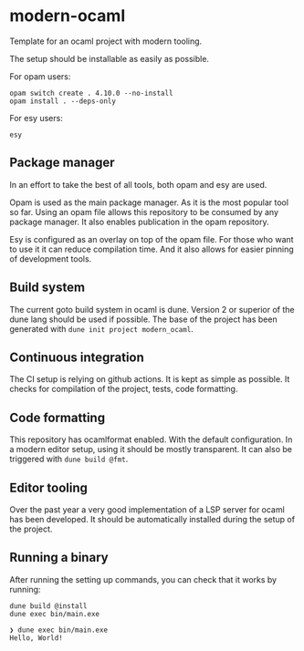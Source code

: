 # modern-ocaml

Template for an ocaml project with modern tooling.

The setup should be installable as easily as possible.

For opam users:

```
opam switch create . 4.10.0 --no-install
opam install . --deps-only
```

For esy users:

```
esy
```

## Package manager

In an effort to take the best of all tools, both opam and esy are used.

Opam is used as the main package manager. As it is the most popular tool so
far. Using an opam file allows this repository to be consumed by any package
manager. It also enables publication in the opam repository.

Esy is configured as an overlay on top of the opam file. For those who want
to use it it can reduce compilation time. And it also allows for easier
pinning of development tools.

## Build system

The current goto build system in ocaml is dune. Version 2 or superior of the
dune lang should be used if possible. The base of the project has been
generated with `dune init project modern_ocaml`.

## Continuous integration

The CI setup is relying on github actions. It is kept as simple as possible.
It checks for compilation of the project, tests, code formatting.

## Code formatting

This repository has ocamlformat enabled. With the default configuration. In a
modern editor setup, using it should be mostly transparent. It can also be
triggered with `dune build @fmt`.

## Editor tooling

Over the past year a very good implementation of a LSP server for ocaml has
been developed. It should be automatically installed during the setup of the
project.

## Running a binary

After running the setting up commands, you can check that it works by running:

```
dune build @install
dune exec bin/main.exe

❯ dune exec bin/main.exe
Hello, World!        
```
